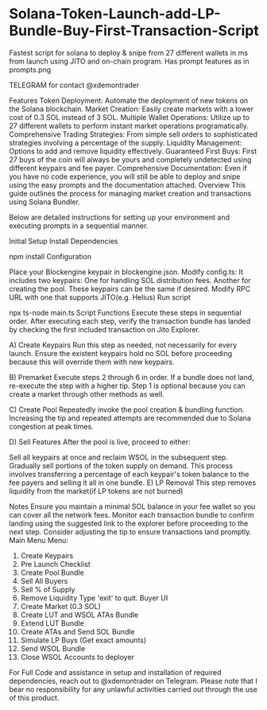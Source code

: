 # Solana-Token-Launch-add-LP-Bundle-Buy-First-Transaction-Script

Fastest script for solana to deploy & snipe from 27 different wallets in ms from launch using JITO and on-chain program. Has prompt features as in prompts.png

TELEGRAM for contact @xdemontrader


Features
Token Deployment: Automate the deployment of new tokens on the Solana blockchain.
Market Creation: Easily create markets with a lower cost of 0.3 SOL instead of 3 SOL.
Multiple Wallet Operations: Utilize up to 27 different wallets to perform instant market operations programatically.
Comprehensive Trading Strategies: From simple sell orders to sophisticated strategies involving a percentage of the supply.
Liquidity Management: Options to add and remove liquidity effectively.
Guaranteed First Buys: First 27 buys of the coin will always be yours and completely undetected using different keypairs and fee payer.
Comprehensive Documentation: Even if you have no code experience, you will still be able to deploy and snipe using the easy prompts and the documentation attached.
Overview
This guide outlines the process for managing market creation and transactions using Solana Bundler.

Below are detailed instructions for setting up your environment and executing prompts in a sequential manner.

Initial Setup
Install Dependencies

npm install
Configuration

Place your Blockengine keypair in blockengine.json.
Modify config.ts:
It includes two keypairs:
One for handling SOL distribution fees.
Another for creating the pool.
These keypairs can be the same if desired.
Modify RPC URL with one that supports JITO(e.g. Helius)
Run script

npx ts-node main.ts
Script Functions
Execute these steps in sequential order. After executing each step, verify the transaction bundle has landed by checking the first included transaction on Jito Explorer.

A) Create Keypairs
Run this step as needed, not necessarily for every launch. Ensure the existent keypairs hold no SOL before proceeding because this will override them with new keypairs.

B) Premarket
Execute steps 2 through 6 in order. If a bundle does not land, re-execute the step with a higher tip. Step 1 is optional because you can create a market through other methods as well.

C) Create Pool
Repeatedly invoke the pool creation & bundling function. Increasing the tip and repeated attempts are recommended due to Solana congestion at peak times.

D) Sell Features
After the pool is live, proceed to either:

Sell all keypairs at once and reclaim WSOL in the subsequent step.
Gradually sell portions of the token supply on demand. This process involves transferring a percentage of each keypair's token balance to the fee payers and selling it all in one bundle.
E) LP Removal
This step removes liquidity from the market(if LP tokens are not burned)

Notes
Ensure you maintain a minimal SOL balance in your fee wallet so you can cover all the network fees.
Monitor each transaction bundle to confirm landing using the suggested link to the explorer before proceeding to the next step.
Consider adjusting the tip to ensure transactions land promptly.
Main Menu
Menu:
1. Create Keypairs
2. Pre Launch Checklist
3. Create Pool Bundle
4. Sell All Buyers
5. Sell % of Supply
6. Remove Liquidity
Type 'exit' to quit.
Buyer UI
1. Create Market (0.3 SOL)
2. Create LUT and WSOL ATAs Bundle
3. Extend LUT Bundle
4. Create ATAs and Send SOL Bundle
5. Simulate LP Buys (Get exact amounts)
6. Send WSOL Bundle
7. Close WSOL Accounts to deployer


For Full Code and assistance in setup and installation of required dependencies, reach out to @xdemontrader on Telegram. Please note that I bear no responsibility for any unlawful activities carried out through the use of this product.
